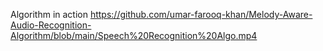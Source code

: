 Algorithm in action
https://github.com/umar-farooq-khan/Melody-Aware-Audio-Recognition-Algorithm/blob/main/Speech%20Recognition%20Algo.mp4
